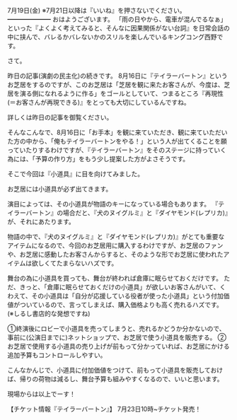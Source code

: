 7月19日(金) ※7月21日以降は『いいね』を押さないでください。
━━━━━━━
おはようございます。
「雨の日やから、電車が混んでるなぁ」といった『よくよく考えてみると、そんなに因果関係がない台詞』を日常会話の中に挟んで、バレるかバレないかのスリルを楽しんでいるキングコング西野です。

さて。

昨日の記事(演劇の民主化)の続きです。
8月16日に『テイラーバートン』というお芝居をするのですが、このお芝居は「芝居を観に来たお客さんが、今度は、芝居を演る側になれるように作る」をゴールとしていて、つまるところ『再現性(＝お客さんが再現できる)』をとっても大切にしているんですね。

詳しくは昨日の記事を御覧ください。

そんなこんなで、8月16日に「お手本」を観に来ていただき、観に来ていただいた方の中から、「俺もテイラーバートンをやる！」という人が出てくることを願っていたりするわけですが、『テイラーバートン』をそのステージに持っていく為には、「予算の作り方」をもう少し提案した方がよさそうです。

そこで今回は『小道具』に目を向けてみました。

お芝居には小道具が必ず出てきます。

演目によっては、その小道具が物語のキーになっている場合もあります。
『テイラーバートン』の場合だと、『犬のヌイグルミ』と『ダイヤモンド(レプリカ)』が、それにあたります。

物語の中で、『犬のヌイグルミ』と『ダイヤモンド(レプリカ)』がとても重要なアイテムになるので、今回のお芝居用に購入するわけですが、お芝居のファンや、お芝居に感動したお客さんからすると、そのような形でお芝居に使われたアイテムは欲しくてたまらないハズです。

舞台の為に小道具を買っても、舞台が終われば倉庫に眠らせておくだけです。
ただ、きっと、「倉庫に眠らせておくだけの小道具」が欲しいお客さんがいて、くわえて、その小道具は「自分が応援している役者が使った小道具」という付加価値がついているので、言ってしまえば、購入価格よりも高く売れるハズです。
(※しるし書店的な発想ですね)

①終演後にロビーで小道具を売ってしまうと、売れるかどうか分かないので、事前に(公演日までに)ネットショップで、お芝居で使う小道具を販売する。
②お芝居で使用する小道具の売り上げが前もって分かっていれば、お芝居にかける追加予算もコントロールしやすい。

こんなかんじで、小道具に付加価値をつけて、前もって小道具を販売しておけば、帰りの荷物は減るし、舞台予算も組みやすくなるので、いいと思います。

現場からは以上でーす！

【チケット情報『テイラーバートン』】
7月23日10時~チケット発売！

